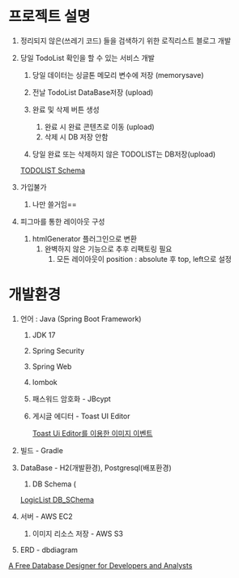 # 프로젝트 설명

1. 정리되지 않은(쓰레기 코드) 들을 검색하기 위한 로직리스트 블로그 개발
2. 당일 TodoList 확인을 할 수 있는 서비스 개발
   1. 당일 데이터는 싱글톤 메모리 변수에 저장 (memorysave)
   2. 전날 TodoList DataBase저장 (upload)
   3. 완료 및 삭제 버튼 생성
      1. 완료 시 완료 콘텐츠로 이동 (upload)
      2. 삭제 시 DB 저장 안함

   4. 당일 완료 또는 삭제하지 않은 TODOLIST는 DB저장(upload)

   [TODOLIST Schema](https://www.notion.so/TODOLIST-Schema-8be7ef2d08a5436685408d5ad1192599)

3. 가입불가
   1. 나만 쓸거임==
4. 피그마를 통한 레이아웃 구성
   1. htmlGenerator 플러그인으로 변환
      1. 완벽하지 않은 기능으로 추후 리팩토링 필요
         1. 모든 레이아웃이 position : absolute 후 top, left으로 설정

# 개발환경

1. 언어 : Java (Spring Boot Framework)
   1. JDK 17
   2. Spring Security
   3. Spring Web
   4. lombok
   5. 패스워드 암호화 - JBcypt
   6. 게시글 에디터 - Toast UI Editor

      [Toast Ui Editor를 이용한 이미지 이벤트](https://www.notion.so/Toast-Ui-Editor-cc8626157fba474cb8cb92d6b9a20614)

2. 빌드 - Gradle
3. DataBase - H2(개발환경), Postgresql(배포환경)
   1. DB Schema (

   [LogicList DB_SChema](https://www.notion.so/LogicList-DB_SChema-3c04897a535f4da39b2332cee625550d)

4. 서버 - AWS EC2
   1. 이미지 리소스 저장 - AWS S3
5. ERD - dbdiagram

[A Free Database Designer for Developers and Analysts](https://dbdiagram.io/)